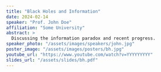 ```yaml
---
title: "Black Holes and Information"
date: 2024-02-14
speaker: "Prof. John Doe"
affiliation: "Some University"
abstract: >
  Discussing the information paradox and recent progress.
speaker_photo: "/assets/images/speakers/john.jpg"
poster_image: "/assets/images/posters/bh.jpg"
youtube_url: "https://www.youtube.com/watch?v=YYYYYYYYY"
slides_url: "/assets/slides/bh.pdf"
---
```

